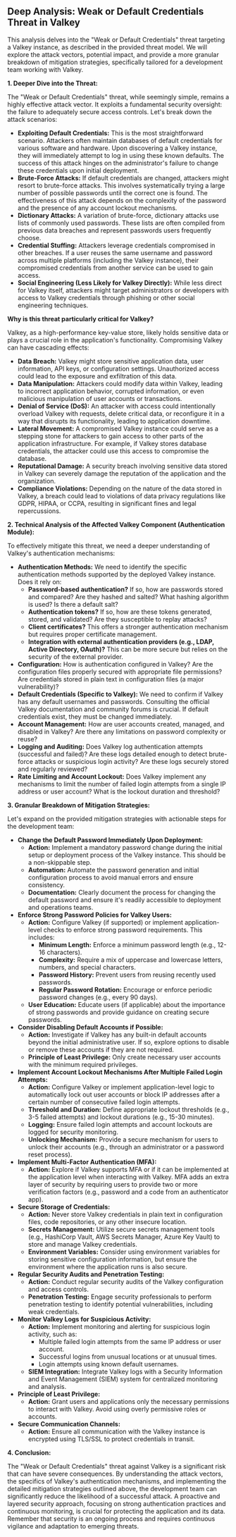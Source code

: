 ## Deep Analysis: Weak or Default Credentials Threat in Valkey

This analysis delves into the "Weak or Default Credentials" threat targeting a Valkey instance, as described in the provided threat model. We will explore the attack vectors, potential impact, and provide a more granular breakdown of mitigation strategies, specifically tailored for a development team working with Valkey.

**1. Deeper Dive into the Threat:**

The "Weak or Default Credentials" threat, while seemingly simple, remains a highly effective attack vector. It exploits a fundamental security oversight: the failure to adequately secure access controls. Let's break down the attack scenarios:

*   **Exploiting Default Credentials:** This is the most straightforward scenario. Attackers often maintain databases of default credentials for various software and hardware. Upon discovering a Valkey instance, they will immediately attempt to log in using these known defaults. The success of this attack hinges on the administrator's failure to change these credentials upon initial deployment.
*   **Brute-Force Attacks:**  If default credentials are changed, attackers might resort to brute-force attacks. This involves systematically trying a large number of possible passwords until the correct one is found. The effectiveness of this attack depends on the complexity of the password and the presence of any account lockout mechanisms.
*   **Dictionary Attacks:** A variation of brute-force, dictionary attacks use lists of commonly used passwords. These lists are often compiled from previous data breaches and represent passwords users frequently choose.
*   **Credential Stuffing:** Attackers leverage credentials compromised in other breaches. If a user reuses the same username and password across multiple platforms (including the Valkey instance), their compromised credentials from another service can be used to gain access.
*   **Social Engineering (Less Likely for Valkey Directly):** While less direct for Valkey itself, attackers might target administrators or developers with access to Valkey credentials through phishing or other social engineering techniques.

**Why is this threat particularly critical for Valkey?**

Valkey, as a high-performance key-value store, likely holds sensitive data or plays a crucial role in the application's functionality. Compromising Valkey can have cascading effects:

*   **Data Breach:**  Valkey might store sensitive application data, user information, API keys, or configuration settings. Unauthorized access could lead to the exposure and exfiltration of this data.
*   **Data Manipulation:** Attackers could modify data within Valkey, leading to incorrect application behavior, corrupted information, or even malicious manipulation of user accounts or transactions.
*   **Denial of Service (DoS):** An attacker with access could intentionally overload Valkey with requests, delete critical data, or reconfigure it in a way that disrupts its functionality, leading to application downtime.
*   **Lateral Movement:**  A compromised Valkey instance could serve as a stepping stone for attackers to gain access to other parts of the application infrastructure. For example, if Valkey stores database credentials, the attacker could use this access to compromise the database.
*   **Reputational Damage:** A security breach involving sensitive data stored in Valkey can severely damage the reputation of the application and the organization.
*   **Compliance Violations:** Depending on the nature of the data stored in Valkey, a breach could lead to violations of data privacy regulations like GDPR, HIPAA, or CCPA, resulting in significant fines and legal repercussions.

**2. Technical Analysis of the Affected Valkey Component (Authentication Module):**

To effectively mitigate this threat, we need a deeper understanding of Valkey's authentication mechanisms:

*   **Authentication Methods:**  We need to identify the specific authentication methods supported by the deployed Valkey instance. Does it rely on:
    *   **Password-based authentication?**  If so, how are passwords stored and compared? Are they hashed and salted? What hashing algorithm is used?  Is there a default salt?
    *   **Authentication tokens?** If so, how are these tokens generated, stored, and validated? Are they susceptible to replay attacks?
    *   **Client certificates?** This offers a stronger authentication mechanism but requires proper certificate management.
    *   **Integration with external authentication providers (e.g., LDAP, Active Directory, OAuth)?** This can be more secure but relies on the security of the external provider.
*   **Configuration:** How is authentication configured in Valkey? Are the configuration files properly secured with appropriate file permissions?  Are credentials stored in plain text in configuration files (a major vulnerability)?
*   **Default Credentials (Specific to Valkey):**  We need to confirm if Valkey has any default usernames and passwords. Consulting the official Valkey documentation and community forums is crucial. If default credentials exist, they must be changed immediately.
*   **Account Management:** How are user accounts created, managed, and disabled in Valkey?  Are there any limitations on password complexity or reuse?
*   **Logging and Auditing:** Does Valkey log authentication attempts (successful and failed)? Are these logs detailed enough to detect brute-force attacks or suspicious login activity? Are these logs securely stored and regularly reviewed?
*   **Rate Limiting and Account Lockout:**  Does Valkey implement any mechanisms to limit the number of failed login attempts from a single IP address or user account?  What is the lockout duration and threshold?

**3. Granular Breakdown of Mitigation Strategies:**

Let's expand on the provided mitigation strategies with actionable steps for the development team:

*   **Change the Default Password Immediately Upon Deployment:**
    *   **Action:**  Implement a mandatory password change during the initial setup or deployment process of the Valkey instance. This should be a non-skippable step.
    *   **Automation:**  Automate the password generation and initial configuration process to avoid manual errors and ensure consistency.
    *   **Documentation:** Clearly document the process for changing the default password and ensure it's readily accessible to deployment and operations teams.
*   **Enforce Strong Password Policies for Valkey Users:**
    *   **Action:** Configure Valkey (if supported) or implement application-level checks to enforce strong password requirements. This includes:
        *   **Minimum Length:**  Enforce a minimum password length (e.g., 12-16 characters).
        *   **Complexity:** Require a mix of uppercase and lowercase letters, numbers, and special characters.
        *   **Password History:** Prevent users from reusing recently used passwords.
        *   **Regular Password Rotation:** Encourage or enforce periodic password changes (e.g., every 90 days).
    *   **User Education:** Educate users (if applicable) about the importance of strong passwords and provide guidance on creating secure passwords.
*   **Consider Disabling Default Accounts if Possible:**
    *   **Action:** Investigate if Valkey has any built-in default accounts beyond the initial administrative user. If so, explore options to disable or remove these accounts if they are not required.
    *   **Principle of Least Privilege:**  Only create necessary user accounts with the minimum required privileges.
*   **Implement Account Lockout Mechanisms After Multiple Failed Login Attempts:**
    *   **Action:** Configure Valkey or implement application-level logic to automatically lock out user accounts or block IP addresses after a certain number of consecutive failed login attempts.
    *   **Threshold and Duration:** Define appropriate lockout thresholds (e.g., 3-5 failed attempts) and lockout durations (e.g., 15-30 minutes).
    *   **Logging:** Ensure failed login attempts and account lockouts are logged for security monitoring.
    *   **Unlocking Mechanism:** Provide a secure mechanism for users to unlock their accounts (e.g., through an administrator or a password reset process).
*   **Implement Multi-Factor Authentication (MFA):**
    *   **Action:** Explore if Valkey supports MFA or if it can be implemented at the application level when interacting with Valkey. MFA adds an extra layer of security by requiring users to provide two or more verification factors (e.g., password and a code from an authenticator app).
*   **Secure Storage of Credentials:**
    *   **Action:** Never store Valkey credentials in plain text in configuration files, code repositories, or any other insecure location.
    *   **Secrets Management:** Utilize secure secrets management tools (e.g., HashiCorp Vault, AWS Secrets Manager, Azure Key Vault) to store and manage Valkey credentials.
    *   **Environment Variables:** Consider using environment variables for storing sensitive configuration information, but ensure the environment where the application runs is also secure.
*   **Regular Security Audits and Penetration Testing:**
    *   **Action:** Conduct regular security audits of the Valkey configuration and access controls.
    *   **Penetration Testing:** Engage security professionals to perform penetration testing to identify potential vulnerabilities, including weak credentials.
*   **Monitor Valkey Logs for Suspicious Activity:**
    *   **Action:** Implement monitoring and alerting for suspicious login activity, such as:
        *   Multiple failed login attempts from the same IP address or user account.
        *   Successful logins from unusual locations or at unusual times.
        *   Login attempts using known default usernames.
    *   **SIEM Integration:** Integrate Valkey logs with a Security Information and Event Management (SIEM) system for centralized monitoring and analysis.
*   **Principle of Least Privilege:**
    *   **Action:** Grant users and applications only the necessary permissions to interact with Valkey. Avoid using overly permissive roles or accounts.
*   **Secure Communication Channels:**
    *   **Action:** Ensure all communication with the Valkey instance is encrypted using TLS/SSL to protect credentials in transit.

**4. Conclusion:**

The "Weak or Default Credentials" threat against Valkey is a significant risk that can have severe consequences. By understanding the attack vectors, the specifics of Valkey's authentication mechanisms, and implementing the detailed mitigation strategies outlined above, the development team can significantly reduce the likelihood of a successful attack. A proactive and layered security approach, focusing on strong authentication practices and continuous monitoring, is crucial for protecting the application and its data. Remember that security is an ongoing process and requires continuous vigilance and adaptation to emerging threats.
